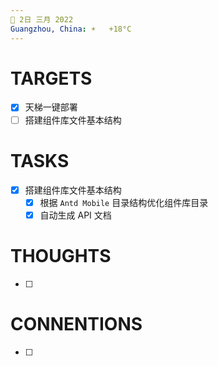 ```yaml
---
📆 2日 三月 2022
Guangzhou, China: ☀️   +18°C
---
```


# TARGETS
- [x] 天梯一键部署
- [ ] 搭建组件库文件基本结构

# TASKS
- [x] 搭建组件库文件基本结构
	- [x] 根据 `Antd Mobile` 目录结构优化组件库目录
	- [x] 自动生成 API 文档

# THOUGHTS
- [ ] 

# CONNENTIONS
- [ ] 